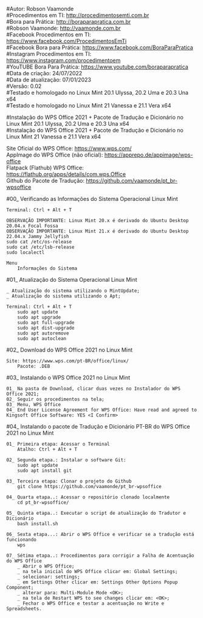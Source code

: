 #Autor: Robson Vaamonde<br>
#Procedimentos em TI: http://procedimentosemti.com.br<br>
#Bora para Prática: http://boraparapratica.com.br<br>
#Robson Vaamonde: http://vaamonde.com.br<br>
#Facebook Procedimentos em TI: https://www.facebook.com/ProcedimentosEmTi<br>
#Facebook Bora para Prática: https://www.facebook.com/BoraParaPratica<br>
#Instagram Procedimentos em TI: https://www.instagram.com/procedimentoem<br>
#YouTUBE Bora Para Prática: https://www.youtube.com/boraparapratica<br>
#Data de criação: 24/07/2022<br>
#Data de atualização: 07/01/2023<br>
#Versão: 0.02<br>
#Testado e homologado no Linux Mint 20.1 Ulyssa, 20.2 Uma e 20.3 Una x64<br>
#Testado e homologado no Linux Mint 21 Vanessa e 21.1 Vera x64

#Instalação do WPS Office 2021 + Pacote de Tradução e Dicionário no Linux Mint 20.1 Ulyssa, 20.2 Uma e 20.3 Una x64<br>
#Instalação do WPS Office 2021 + Pacote de Tradução e Dicionário no Linux Mint 21 Vanessa e 21.1 Vera x64

Site Oficial do WPS Office: https://www.wps.com/<br>
AppImage do WPS Office (não oficial): https://apprepo.de/appimage/wps-office<br>
Flatpack (Flathub) WPS Office: https://flathub.org/apps/details/com.wps.Office<br>
Github do Pacote de Tradução: https://github.com/vaamonde/pt_br-wpsoffice

#00_ Verificando as Informações do Sistema Operacional Linux Mint<br>

	Terminal: Ctrl + Alt + T
	
	OBSERVAÇÃO IMPORTANTE: Linux Mint 20.x é derivado do Ubuntu Desktop 20.04.x Focal Fossa 
	OBSERVAÇÃO IMPORTANTE: Linux Mint 21.x é derivado do Ubuntu Desktop 22.04.x Jammy Jellyfish
	sudo cat /etc/os-release
	sudo cat /etc/lsb-release
	sudo localectl

	Menu
		Informações do Sistema

#01_ Atualização do Sistema Operacional Linux Mint<br>

	_ Atualização do sistema utilizando o MintUpdate;
	_ Atualização do sistema utilizando o Apt;

	Terminal: Ctrl + Alt + T
		sudo apt update
		sudo apt upgrade
		sudo apt full-upgrade
		sudo apt dist-upgrade
		sudo apt autoremove
		sudo apt autoclean

#02_ Download do WPS Office 2021 no Linux Mint<br>

	Site: https://www.wps.com/pt-BR/office/linux/
		Pacote: .DEB

#03_ Instalando o WPS Office 2021 no Linux Mint<br>

	01_ Na pasta de Download, clicar duas vezes no Instalador do WPS Office 2021;
	02_ Seguir os procedimentos na tela;
	03_ Menu, WPS Office
	04_ End User License Agreement for WPS Office: Have read and agreed to Kingsoft Office Software: YES <I Confirm>

#04_ Instalando o pacote de Tradução e Dicionário PT-BR do WPS Office 2021 no Linux Mint<br>

	01_ Primeira etapa: Acessar o Terminal
		Atalho: Ctrl + Alt + T

	02_ Segunda etapa.: Instalar o software Git:
		sudo apt update
		sudo apt install git

	03_ Terceira etapa: Clonar o projeto do Github
		git clone https://github.com/vaamonde/pt_br-wpsoffice

	04_ Quarta etapa..: Acessar o repositório clonado localmente
		cd pt_br-wpsoffice/

	05_ Quinta etapa..: Executar o script de atualização do Tradutor e Dicionário
		bash install.sh

	06_ Sexta etapa...: Abrir o WPS Office e verificar se a tradução está funcionando
		wps

	07_ Sétima etapa..: Procedimentos para corrigir a Falha de Acentuação do WPS Office
		_ Abrir o WPS Office;
		_ na tela inicial do WPS Office clicar em: Global Settings;
		_ selecionar: settings;
		_ em Settings Other clicar em: Settings Other Options Popup Component;
		_ alterar para: Multi-Module Mode <OK>;
		_ na tela de Restart WPS to see changes clicar em: <OK>;
		_ Fechar o WPS Office e testar a acentuação no Write e Spreadsheets.